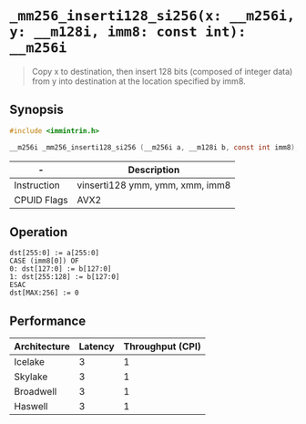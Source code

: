 `_mm256_inserti128_si256(x: __m256i, y: __m128i, imm8: const int): __m256i`
===========================================================================

> Copy x to destination, then insert 128 bits (composed of integer data) from y into destination at the location specified by imm8.

## Synopsis

```c
#include <immintrin.h>

__m256i _mm256_inserti128_si256 (__m256i a, __m128i b, const int imm8);
```

| -           | Description                     |
| ----------- | ------------------------------- |
| Instruction | vinserti128 ymm, ymm, xmm, imm8 |
| CPUID Flags | AVX2                            |

## Operation

```
dst[255:0] := a[255:0]
CASE (imm8[0]) OF
0: dst[127:0] := b[127:0]
1: dst[255:128] := b[127:0]
ESAC
dst[MAX:256] := 0
```

## Performance

| Architecture | Latency | Throughput (CPI) |
| ------------ | ------- | ---------------- |
| Icelake      | 3       | 1                |
| Skylake      | 3       | 1                |
| Broadwell    | 3       | 1                |
| Haswell      | 3       | 1                |
